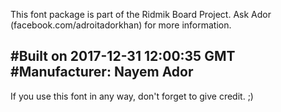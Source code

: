 This font package is part of the Ridmik Board Project.  Ask Ador (facebook.com/adroitadorkhan) for more information.

#Built on 2017-12-31 12:00:35 GMT
#Manufacturer: Nayem Ador
-----
If you use this font in any way, don't forget to give credit. ;)
